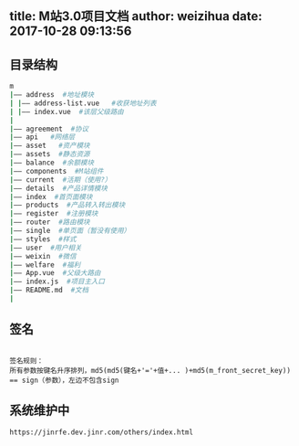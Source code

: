 title: M站3.0项目文档
author: weizihua
date: 2017-10-28 09:13:56
---

## 目录结构

```bash
m
|—— address  #地址模块
| |—— address-list.vue   #收获地址列表
| |—— index.vue  #该层父级路由
|
|—— agreement  #协议
|—— api   #网络层
|—— asset   #资产模块
|—— assets  #静态资源
|—— balance  #余额模块
|—— components  #M站组件
|—— current  #活期（使用?）
|—— details  #产品详情模块
|—— index  #首页面模块
|—— products  #产品转入转出模块
|—— register  #注册模块
|—— router  #路由模块
|—— single  #单页面（暂没有使用）
|—— styles  #样式
|—— user  #用户相关
|—— weixin  #微信
|—— welfare  #福利
|—— App.vue  #父级大路由
|—— index.js  #项目主入口
|—— README.md  #文档
| 
```

## 签名
```

签名规则：
所有参数按键名升序排列，md5(md5(键名+'='+值+... )+md5(m_front_secret_key)) == sign（参数），左边不包含sign
```

## 系统维护中

```
https://jinrfe.dev.jinr.com/others/index.html
```